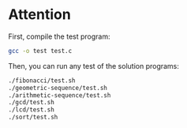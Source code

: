 # Attention

First, compile the test program:

```sh
gcc -o test test.c
```

Then, you can run any test of the solution programs:

```sh
./fibonacci/test.sh
./geometric-sequence/test.sh
./arithmetic-sequence/test.sh
./gcd/test.sh
./lcd/test.sh
./sort/test.sh
```

